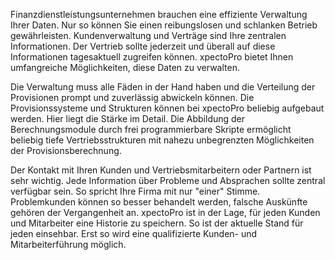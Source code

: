 Finanzdienstleistungsunternehmen brauchen eine effiziente Verwaltung Ihrer Daten. Nur so können Sie einen reibungslosen und schlanken Betrieb gewährleisten.
Kundenverwaltung und Verträge sind Ihre zentralen Informationen. Der Vertrieb sollte jederzeit und überall auf diese Informationen tagesaktuell zugreifen können. xpectoPro bietet Ihnen umfangreiche Möglichkeiten, diese Daten zu verwalten.

Die Verwaltung muss alle Fäden in der Hand haben und die Verteilung der Provisionen prompt und zuverlässig abwickeln können. Die Provisionssysteme und Strukturen können bei xpectoPro beliebig aufgebaut werden. Hier liegt die Stärke im Detail. Die Abbildung der Berechnungsmodule durch frei programmierbare Skripte ermöglicht beliebig tiefe Vertriebsstrukturen mit nahezu unbegrenzten Möglichkeiten der Provisionsberechnung.

Der Kontakt mit Ihren Kunden und Vertriebsmitarbeitern oder Partnern ist sehr wichtig. Jede Information über Probleme und Absprachen sollte zentral verfügbar sein. So spricht Ihre Firma mit nur "einer" Stimme. Problemkunden können so besser behandelt werden, falsche Auskünfte gehören der Vergangenheit an. xpectoPro ist in der Lage, für jeden Kunden und Mitarbeiter eine Historie zu speichern. So ist der aktuelle Stand für jeden einsehbar. Erst so wird eine qualifizierte Kunden- und Mitarbeiterführung möglich.

